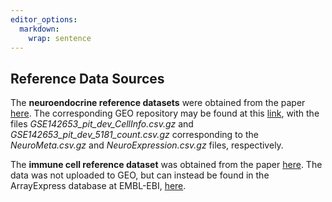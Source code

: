 ```yaml
---
editor_options: 
  markdown: 
    wrap: sentence
---
```


## Reference Data Sources

The **neuroendocrine reference datasets** were obtained from the paper [here](https://www.nature.com/articles/s41467-020-19012-4).
The corresponding GEO repository may be found at this [link](https://www.ncbi.nlm.nih.gov/geo/query/acc.cgi?acc=GSE142653), with the files *GSE142653_pit_dev_CellInfo.csv.gz* and *GSE142653_pit_dev_5181_count.csv.gz* corresponding to the *NeuroMeta.csv.gz* and *NeuroExpression.csv.gz* files, respectively.

The **immune cell reference dataset** was obtained from the paper [here](https://www.science.org/doi/10.1126/science.abl5197).
The data was not uploaded to GEO, but can instead be found in the ArrayExpress database at EMBL-EBI, [here](https://www.ebi.ac.uk/biostudies/ArrayExpress/studies/E-MTAB-11536?query=E-MTAB-11536).

